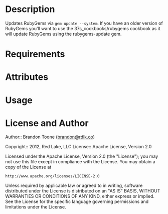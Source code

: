 Description
===========

Updates RubyGems via `gem update --system`. If you have an older version of RubyGems you'll want to use the 37s_cookbooks/rubygems cookbook as it will update RubyGems using the rubygems-update gem.

Requirements
============

Attributes
==========

Usage
=====

License and Author
==================

Author:: Brandon Toone (<brandon@rdlk.co>)

Copyright:: 2012, Red Lake, LLC
License:: Apache License, Version 2.0

Licensed under the Apache License, Version 2.0 (the "License");
you may not use this file except in compliance with the License.
You may obtain a copy of the License at

    http://www.apache.org/licenses/LICENSE-2.0

Unless required by applicable law or agreed to in writing, software
distributed under the License is distributed on an "AS IS" BASIS,
WITHOUT WARRANTIES OR CONDITIONS OF ANY KIND, either express or implied.
See the License for the specific language governing permissions and
limitations under the License.

